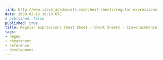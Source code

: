 ```yaml
---
link: http://www.ilovejackdaniels.com/cheat-sheets/regular-expressions-cheat-sheet/
date: 2008-02-15 18:10 UTC
# published: false
published: true
title: Regular Expressions Cheat Sheet - Cheat Sheets - ILoveJackDaniels.com
tags:
- regex
- cheatsheet
- reference
- development
---
```



